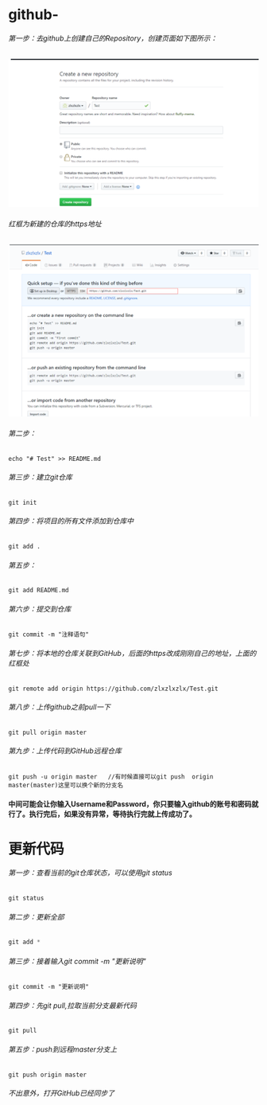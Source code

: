 # github-

###### 第一步：去github上创建自己的Repository，创建页面如下图所示：

![1569048665321](https://github.com/szkjtv/github-/blob/master/img/1569048665321.png)

###### 红框为新建的仓库的https地址

![1569048761317](https://github.com/szkjtv/github-/blob/master/img/1569048761317.png)

###### 第二步：

```
echo "# Test" >> README.md
```

###### 第三步：建立git仓库

```
git init
```

###### 第四步：将项目的所有文件添加到仓库中

```
git add .
```

###### 第五步：

```
git add README.md
```

###### 第六步：提交到仓库

```
git commit -m "注释语句"
```

###### 第七步：将本地的仓库关联到GitHub，后面的https改成刚刚自己的地址，上面的红框处

```
git remote add origin https://github.com/zlxzlxzlx/Test.git
```

###### 第八步：上传github之前pull一下

```
git pull origin master
```

###### 第九步：上传代码到GitHub远程仓库

```
git push -u origin master   //有时候直接可以git push  origin master(master)这里可以换个新的分支名
```

#### 中间可能会让你输入Username和Password，你只要输入github的账号和密码就行了。执行完后，如果没有异常，等待执行完就上传成功了。

# 更新代码

###### 第一步：查看当前的git仓库状态，可以使用git status

```shell
git status
```

###### 第二步：更新全部

```powershell
git add *
```

###### 第三步：接着输入git commit -m "更新说明"

```shell
git commit -m "更新说明"
```

###### 第四步：先git pull,拉取当前分支最新代码

```shell
git pull
```

###### 第五步：push到远程master分支上

```shell
git push origin master
```

###### 不出意外，打开GitHub已经同步了



